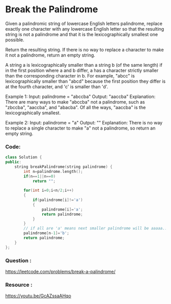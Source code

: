 # Break the Palindrome 

Given a palindromic string of lowercase English letters palindrome, replace exactly one character with any lowercase English letter so that the resulting string is not a palindrome and that it is the lexicographically smallest one possible.

Return the resulting string. If there is no way to replace a character to make it not a palindrome, return an empty string.

A string a is lexicographically smaller than a string b (of the same length) if in the first position where a and b differ, a has a character strictly smaller than the corresponding character in b. For example, "abcc" is lexicographically smaller than "abcd" because the first position they differ is at the fourth character, and 'c' is smaller than 'd'.

Example 1:
Input: palindrome = "abccba"
Output: "aaccba"
Explanation: There are many ways to make "abccba" not a palindrome, such as "zbccba", "aaccba", and "abacba".
Of all the ways, "aaccba" is the lexicographically smallest.

Example 2:
Input: palindrome = "a"
Output: ""
Explanation: There is no way to replace a single character to make "a" not a palindrome, so return an empty string.

### Code:
```cpp
class Solution {
public:
    string breakPalindrome(string palindrome) {
        int n=palindrome.length();
        if(n==1||n==0)
            return "";
        
        for(int i=0;i<n/2;i++)
        {
            if(palindrome[i]!='a')
            {
                palindrome[i]='a';
                return palindrome;
            }
        }
        // if all are 'a' means next smaller palindrome will be aaaaa...b
        palindrome[n-1]='b';
        return palindrome;
    }
};
```

### Question :
https://leetcode.com/problems/break-a-palindrome/

### Resource :
https://youtu.be/GcAZssaAHqo